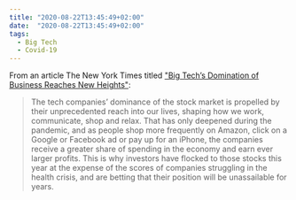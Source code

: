 ```yaml
---
title: "2020-08-22T13:45:49+02:00"
date:  "2020-08-22T13:45:49+02:00"
tags:
  - Big Tech
  - Covid-19
---
```


From an article The New York Times titled ["Big Tech’s Domination of Business Reaches New Heights"](https://web.archive.org/web/20200821074923/https://www.nytimes.com/2020/08/19/technology/big-tech-business-domination.html):

> The tech companies’ dominance of the stock market is propelled by their unprecedented reach into our lives, shaping how we work, communicate, shop and relax. That has only deepened during the pandemic, and as people shop more frequently on Amazon, click on a Google or Facebook ad or pay up for an iPhone, the companies receive a greater share of spending in the economy and earn ever larger profits. This is why investors have flocked to those stocks this year at the expense of the scores of companies struggling in the health crisis, and are betting that their position will be unassailable for years.
